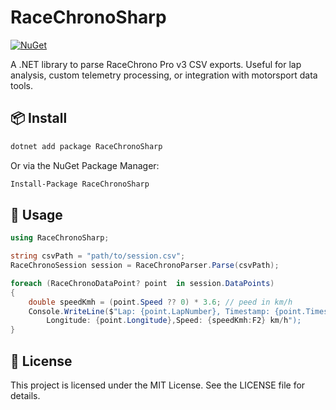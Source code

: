 # RaceChronoSharp

[![NuGet](https://img.shields.io/nuget/v/RaceChronoSharp.svg)](https://www.nuget.org/packages/RaceChronoSharp)

A .NET library to parse RaceChrono Pro v3 CSV exports. Useful for lap analysis, custom telemetry processing, or integration with motorsport data tools.

## 📦 Install

```bash
dotnet add package RaceChronoSharp
```
Or via the NuGet Package Manager:
```bash
Install-Package RaceChronoSharp
```
## 🚀 Usage
```csharp
using RaceChronoSharp;

string csvPath = "path/to/session.csv";
RaceChronoSession session = RaceChronoParser.Parse(csvPath);

foreach (RaceChronoDataPoint? point  in session.DataPoints)
{
    double speedKmh = (point.Speed ?? 0) * 3.6; // peed in km/h
    Console.WriteLine($"Lap: {point.LapNumber}, Timestamp: {point.Timestamp}, Latitude: {point.Latitude}, 
        Longitude: {point.Longitude},Speed: {speedKmh:F2} km/h");
}
```

## 📜 License
This project is licensed under the MIT License. See the LICENSE file for details.